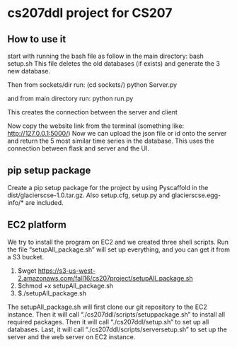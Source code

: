 # cs207ddl project for CS207

## How to use it
start with running the bash file as follow in the main directory:
bash setup.sh 
This file deletes the old databases (if exists) and generate the 3 new database. 

Then from sockets/dir run: (cd sockets/)
python Server.py

and from main directory run:
python run.py

This creates the connection between the server and client

Now copy the website link from the terminal (something like: http://127.0.0.1:5000/)
Now we can upload the json file or id onto the server and return the 5 most similar time series in the database. This uses the connection between flask and server and the UI. 

## pip setup package
Create a pip setup package for the project by using Pyscaffold in the dist/glacierscse-1.0.tar.gz. Also setup.cfg, setup.py and glacierscse.egg-info/* are included.


## EC2 platform
We try to install the program on EC2 and we created three shell scripts. Run the file “setupAll_package.sh” will set up everything, and you can get it from a S3 bucket.

1. $wget https://s3-us-west-2.amazonaws.com/fall16/cs207project/setupAll_package.sh
2. $chmod +x  setupAll_package.sh
3. $./setupAll_package.sh

The setupAll_package.sh will first clone our git repository to the EC2 instance. Then it will call “./cs207ddl/scripts/setuppackage.sh” to install all required packages. Then it will call “./cs207ddl/setup.sh” to set up all databases. Last, it will call “./cs207ddl/scripts/serversetup.sh” to set up the server and the web server on EC2 instance. 
